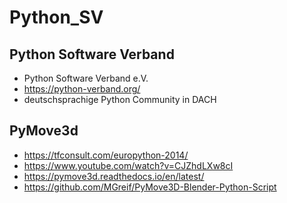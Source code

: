 # Python_SV

## Python Software Verband  
- Python Software Verband e.V.
- https://python-verband.org/
- deutschsprachige Python Community in DACH  

## PyMove3d
- https://tfconsult.com/europython-2014/
- https://www.youtube.com/watch?v=CJZhdLXw8cI
- https://pymove3d.readthedocs.io/en/latest/
- https://github.com/MGreif/PyMove3D-Blender-Python-Script
 
